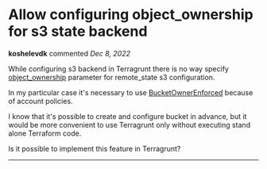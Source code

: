 # Allow configuring object_ownership for s3 state backend

**koshelevdk** commented *Dec 8, 2022*

While configuring s3 backend in Terragrunt there is no way specify [object_ownership](https://registry.terraform.io/providers/hashicorp/aws/latest/docs/resources/s3_bucket#object_ownership) parameter for remote_state s3 configuration.

In my particular case it's necessary to use [BucketOwnerEnforced](https://registry.terraform.io/providers/hashicorp/aws/latest/docs/resources/s3_bucket#BucketOwnerEnforced) because of account policies.

I know that it's possible to create and configure bucket in advance, but it would be more convenient to use Terragrunt only without executing stand alone Terraform code.

Is it possible to implement this feature in Terragrunt?
<br />
***


